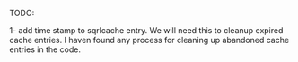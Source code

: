TODO:

1- add time stamp to sqrlcache entry.
We will need this to cleanup expired cache entries. I haven found any process for cleaning up abandoned cache entries in the code.


